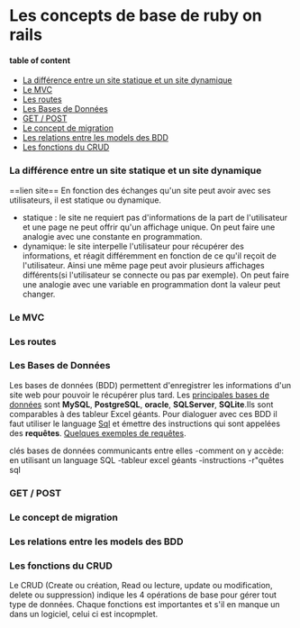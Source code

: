 
# Les concepts de base  de ruby on rails

#### table of content

* [La différence entre un site statique et un site dynamique](#d_stat_dy)
* [Le MVC](#mvc)
* [Les routes](#routes)
* [Les Bases de Données](#bdd)
* [GET / POST](#getPost)
* [Le concept de migration](#migration)
* [Les relations entre les models des BDD](#relations_bdd)
* [Les fonctions du CRUD](#crud)



### <a name="d_stat_dy">La différence entre un site statique et un site dynamique</a>
==lien site==
En fonction des échanges qu'un site peut avoir avec ses utilisateurs, il est statique ou dynamique.
* statique : le site ne requiert pas d'informations de la part de l'utilisateur et une page ne peut offrir qu'un affichage unique. On peut faire une analogie avec une constante en programmation.
* dynamique: le site interpelle l'utilisateur pour récupérer des informations, et réagit différemment en fonction de ce qu'il reçoit de l'utilisateur. Ainsi une même page peut avoir plusieurs affichages différents(si l'utilisateur se connecte ou pas par exemple). On peut faire une analogie avec une variable en programmation dont la valeur peut changer.

### <a name="mvc">Le MVC</a>

### <a name="routes">Les routes</a>

### <a name="bdd">Les Bases de Données</a>
Les bases de données (BDD) permettent d'enregistrer les informations d'un site web pour pouvoir le récupérer plus tard. Les [principales bases de données](https://openclassrooms.com/courses/concevez-votre-site-web-avec-php-et-mysql/presentation-des-bases-de-donnees-2) sont **MySQL**, **PostgreSQL**, **oracle**, **SQLServer**, **SQLite**.Ils sont comparables à des tableur Excel géants. Pour dialoguer avec ces BDD il faut utiliser le language [Sql](https://fr.wikipedia.org/wiki/Structured_Query_Language) et émettre des instructions qui sont appelées des **requêtes**. [Quelques exemples de requêtes](http://www.sqlfacile.com/apprendre_bases_de_donnees/sql_par_l_exemple_1).

clés
bases de données communicants entre elles
-comment on y accède: en utilisant un language SQL
-tableur excel géants
-instructions
-r"quêtes sql
### <a name="getPost">GET / POST</a>

### <a name="migration">Le concept de migration</a>

### <a name="relations_bdd">Les relations entre les models des BDD</a>

### <a name="crud">Les fonctions du CRUD</a>
Le CRUD (Create ou création, Read ou lecture, update ou modification, delete ou suppression) indique les 4 opérations de base pour gérer tout type de données. Chaque fonctions est importantes et s'il en manque un dans un logiciel, celui ci est incopmplet.
